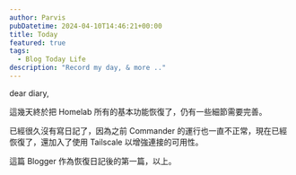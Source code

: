 ```yaml
---
author: Parvis
pubDatetime: 2024-04-10T14:46:21+00:00
title: Today
featured: true
tags:
  - Blog Today Life
description: "Record my day, & more .."
---
```


dear diary,     

這幾天終於把 Homelab 所有的基本功能恢復了，仍有一些細節需要完善。    

已經很久沒有寫日記了，因為之前 Commander 的運行也一直不正常，現在已經恢復了，還加入了使用 Tailscale 以增強連接的可用性。    

這篇 Blogger 作為恢復日記後的第一篇，以上。  